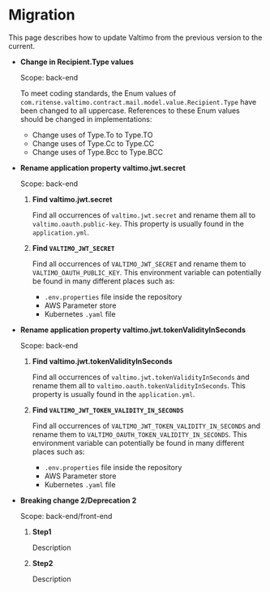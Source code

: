 # Migration

This page describes how to update Valtimo from the previous version to the current.

* **Change in Recipient.Type values**

  Scope: back-end

  To meet coding standards, the Enum values of ```com.ritense.valtimo.contract.mail.model.value.Recipient.Type``` have been changed to all uppercase.
  References to these Enum values should be changed in implementations:
    - Change uses of Type.To to Type.TO
    - Change uses of Type.Cc to Type.CC
    - Change uses of Type.Bcc to Type.BCC

* **Rename application property valtimo.jwt.secret**

  Scope: back-end

    1. **Find valtimo.jwt.secret**

       Find all occurrences of `valtimo.jwt.secret` and rename them all to `valtimo.oauth.public-key`. This property is
       usually found in the `application.yml`.

    2. **Find `VALTIMO_JWT_SECRET`**

       Find all occurrences of `VALTIMO_JWT_SECRET` and rename them to `VALTIMO_OAUTH_PUBLIC_KEY`. This environment
       variable can potentially be found in many different places such as:
        - `.env.properties` file inside the repository
        - AWS Parameter store
        - Kubernetes `.yaml` file

* **Rename application property valtimo.jwt.tokenValidityInSeconds**

  Scope: back-end

    1. **Find valtimo.jwt.tokenValidityInSeconds**

       Find all occurrences of `valtimo.jwt.tokenValidityInSeconds` and rename them all
       to `valtimo.oauth.tokenValidityInSeconds`. This property is usually found in the `application.yml`.

    2. **Find `VALTIMO_JWT_TOKEN_VALIDITY_IN_SECONDS`**

       Find all occurrences of `VALTIMO_JWT_TOKEN_VALIDITY_IN_SECONDS` and rename them
       to `VALTIMO_OAUTH_TOKEN_VALIDITY_IN_SECONDS`. This environment variable can potentially be found in many
       different places such as:
        - `.env.properties` file inside the repository
        - AWS Parameter store
        - Kubernetes `.yaml` file

* **Breaking change 2/Deprecation 2**

  Scope: back-end/front-end

    1. **Step1**

       Description
    2. **Step2**

       Description
